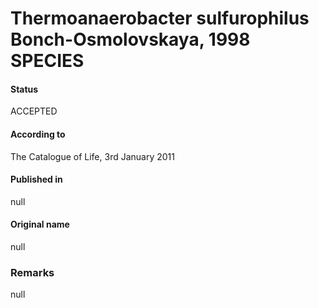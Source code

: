 # Thermoanaerobacter sulfurophilus Bonch-Osmolovskaya, 1998 SPECIES

#### Status
ACCEPTED

#### According to
The Catalogue of Life, 3rd January 2011

#### Published in
null

#### Original name
null

### Remarks
null